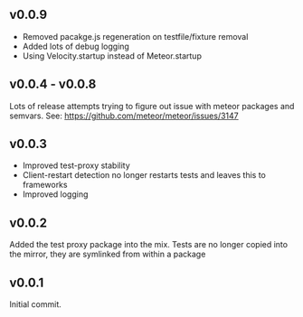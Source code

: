 ## v0.0.9

* Removed pacakge.js regeneration on testfile/fixture removal
* Added lots of debug logging
* Using Velocity.startup instead of Meteor.startup

## v0.0.4 - v0.0.8

Lots of release attempts trying to figure out issue with meteor packages and semvars. See:
https://github.com/meteor/meteor/issues/3147

## v0.0.3

* Improved test-proxy stability
* Client-restart detection no longer restarts tests and leaves this to frameworks
* Improved logging

## v0.0.2

Added the test proxy package into the mix. Tests are no longer copied into the mirror, they are
symlinked from within a package

## v0.0.1

Initial commit.
